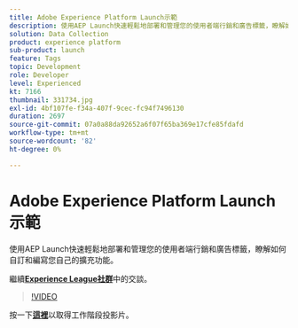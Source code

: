 ```yaml
---
title: Adobe Experience Platform Launch示範
description: 使用AEP Launch快速輕鬆地部署和管理您的使用者端行銷和廣告標籤，瞭解如何自訂和編寫您自己的擴充功能。 此工作階段屬於Adobe Developers Live內容事件的一部分。
solution: Data Collection
product: experience platform
sub-product: launch
feature: Tags
topic: Development
role: Developer
level: Experienced
kt: 7166
thumbnail: 331734.jpg
exl-id: 4bf107fe-f34a-407f-9cec-fc94f7496130
duration: 2697
source-git-commit: 07a0a88da92652a6f07f65ba369e17cfe85fdafd
workflow-type: tm+mt
source-wordcount: '82'
ht-degree: 0%

---
```


# Adobe Experience Platform Launch示範

使用AEP Launch快速輕鬆地部署和管理您的使用者端行銷和廣告標籤，瞭解如何自訂和編寫您自己的擴充功能。

繼續&#x200B;**[Experience League社群](https://adobe.ly/36Yd3v6)**&#x200B;中的交談。

>[!VIDEO](https://video.tv.adobe.com/v/331734/?quality=12&learn=on&hidetitle=true)

按一下&#x200B;**[這裡](/help/adobe-developers-live/assets/experience-platform-launch-demo.pdf)**&#x200B;以取得工作階段投影片。

